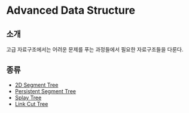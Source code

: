# Advanced Data Structure

## 소개

고급 자료구조에서는 어려운 문제를 푸는 과정들에서 필요한 자료구조들을 다룬다. 

## 종류

* [2D Segment Tree](./2dseg/2dseg.md)
* [Persistent Segment Tree](./pst/pst.md)
* [Splay Tree](./splay/splay.md)
* [Link Cut Tree](./linkcut/linkcut.md)

